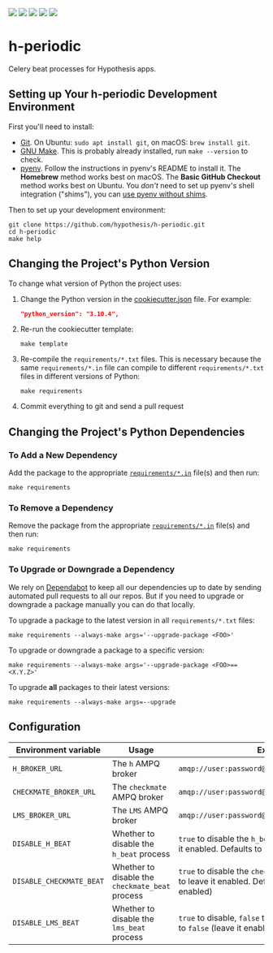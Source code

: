 <a href="https://github.com/hypothesis/h-periodic/actions/workflows/ci.yml?query=branch%3Amain"><img src="https://img.shields.io/github/workflow/status/hypothesis/h-periodic/CI/main"></a>
<a><img src="https://img.shields.io/badge/python-3.8-success"></a>
<a href="https://github.com/hypothesis/h-periodic/blob/main/LICENSE"><img src="https://img.shields.io/badge/license-BSD--2--Clause-success"></a>
<a href="https://github.com/hypothesis/cookiecutters/tree/main/pyapp"><img src="https://img.shields.io/badge/cookiecutter-pyapp-success"></a>
<a href="https://black.readthedocs.io/en/stable/"><img src="https://img.shields.io/badge/code%20style-black-000000"></a>

# h-periodic

Celery beat processes for Hypothesis apps.

## Setting up Your h-periodic Development Environment

First you'll need to install:

* [Git](https://git-scm.com/).
  On Ubuntu: `sudo apt install git`, on macOS: `brew install git`.
* [GNU Make](https://www.gnu.org/software/make/).
  This is probably already installed, run `make --version` to check.
* [pyenv](https://github.com/pyenv/pyenv).
  Follow the instructions in pyenv's README to install it.
  The **Homebrew** method works best on macOS.
  The **Basic GitHub Checkout** method works best on Ubuntu.
  You _don't_ need to set up pyenv's shell integration ("shims"), you can
  [use pyenv without shims](https://github.com/pyenv/pyenv#using-pyenv-without-shims).

Then to set up your development environment:

```terminal
git clone https://github.com/hypothesis/h-periodic.git
cd h-periodic
make help
```

## Changing the Project's Python Version

To change what version of Python the project uses:

1. Change the Python version in the
   [cookiecutter.json](.cookiecutter/cookiecutter.json) file. For example:

   ```json
   "python_version": "3.10.4",
   ```

2. Re-run the cookiecutter template:

   ```terminal
   make template
   ```

3. Re-compile the `requirements/*.txt` files.
   This is necessary because the same `requirements/*.in` file can compile to
   different `requirements/*.txt` files in different versions of Python:

   ```terminal
   make requirements
   ```

4. Commit everything to git and send a pull request

## Changing the Project's Python Dependencies

### To Add a New Dependency

Add the package to the appropriate [`requirements/*.in`](requirements/)
file(s) and then run:

```terminal
make requirements
```

### To Remove a Dependency

Remove the package from the appropriate [`requirements/*.in`](requirements)
file(s) and then run:

```terminal
make requirements
```

### To Upgrade or Downgrade a Dependency

We rely on [Dependabot](https://github.com/dependabot) to keep all our
dependencies up to date by sending automated pull requests to all our repos.
But if you need to upgrade or downgrade a package manually you can do that
locally.

To upgrade a package to the latest version in all `requirements/*.txt` files:

```terminal
make requirements --always-make args='--upgrade-package <FOO>'
```

To upgrade or downgrade a package to a specific version:

```terminal
make requirements --always-make args='--upgrade-package <FOO>==<X.Y.Z>'
```

To upgrade **all** packages to their latest versions:

```terminal
make requirements --always-make args=--upgrade
```

## Configuration

| Environment variable     | Usage                                           | Example                                                                                                             |
|--------------------------|-------------------------------------------------|---------------------------------------------------------------------------------------------------------------------|
| `H_BROKER_URL`           | The `h` AMPQ broker                             | `amqp://user:password@rabbit.example.com:5672//`                                                                    |
| `CHECKMATE_BROKER_URL`   | The `checkmate` AMPQ broker                     | `amqp://user:password@rabbit.example.com:5673//`                                                                    |
| `LMS_BROKER_URL`         | The `LMS` AMPQ broker                           | `amqp://user:password@rabbit.example.com:5674//`                                                                    |
| `DISABLE_H_BEAT`         | Whether to disable the `h_beat` process         | `true` to disable the `h_beat` process, `false` to leave it enabled. Defaults to `false` (leave it enabled)         |
| `DISABLE_CHECKMATE_BEAT` | Whether to disable the `checkmate_beat` process | `true` to disable the `checkmate_beat` process, `false` to leave it enabled. Defaults to `false` (leave it enabled) |
| `DISABLE_LMS_BEAT`       | Whether to disable the `lms_beat` process       | `true` to disable, `false` to leave it enabled. Defaults to `false` (leave it enabled)                              |
